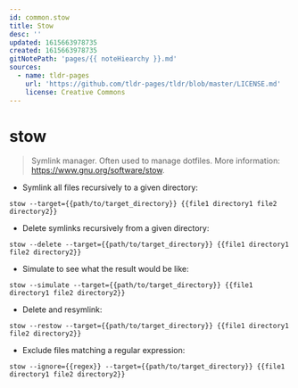 ```yaml
---
id: common.stow
title: Stow
desc: ''
updated: 1615663978735
created: 1615663978735
gitNotePath: 'pages/{{ noteHiearchy }}.md'
sources:
  - name: tldr-pages
    url: 'https://github.com/tldr-pages/tldr/blob/master/LICENSE.md'
    license: Creative Commons
---
```

# stow

> Symlink manager.
> Often used to manage dotfiles.
> More information: <https://www.gnu.org/software/stow>.

- Symlink all files recursively to a given directory:

`stow --target={{path/to/target_directory}} {{file1 directory1 file2 directory2}}`

- Delete symlinks recursively from a given directory:

`stow --delete --target={{path/to/target_directory}} {{file1 directory1 file2 directory2}}`

- Simulate to see what the result would be like:

`stow --simulate --target={{path/to/target_directory}} {{file1 directory1 file2 directory2}}`

- Delete and resymlink:

`stow --restow --target={{path/to/target_directory}} {{file1 directory1 file2 directory2}}`

- Exclude files matching a regular expression:

`stow --ignore={{regex}} --target={{path/to/target_directory}} {{file1 directory1 file2 directory2}}`


